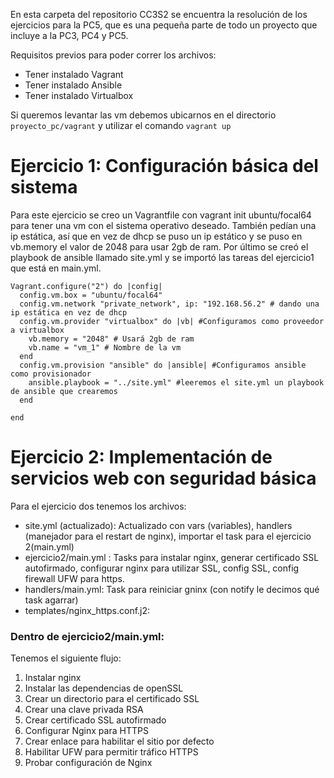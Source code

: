 En esta carpeta del repositorio CC3S2 se encuentra la resolución de los ejercicios para la PC5, que es una pequeña parte de todo un proyecto que incluye a la PC3, PC4 y PC5.

Requisitos previos para poder correr los archivos:
- Tener instalado Vagrant
- Tener instalado Ansible
- Tener instalado Virtualbox

Si queremos levantar las vm debemos ubicarnos en el directorio ```proyecto_pc/vagrant``` y utilizar el comando ```vagrant up```

# Ejercicio 1: Configuración básica del sistema
Para este ejercicio se creo un Vagrantfile con vagrant init ubuntu/focal64 para tener una vm con el sistema operativo deseado. También pedían una ip estática, así que en vez de dhcp se puso un ip estático y se puso en vb.memory el valor de 2048 para usar 2gb de ram. Por último se creó el playbook de ansible llamado site.yml y se importó las tareas del ejercicio1 que está en main.yml.

```
Vagrant.configure("2") do |config|
  config.vm.box = "ubuntu/focal64"
  config.vm.network "private_network", ip: "192.168.56.2" # dando una ip estática en vez de dhcp
  config.vm.provider "virtualbox" do |vb| #Configuramos como proveedor a virtualbox
    vb.memory = "2048" # Usará 2gb de ram
    vb.name = "vm_1" # Nombre de la vm
  end
  config.vm.provision "ansible" do |ansible| #Configuramos ansible como provisionador
    ansible.playbook = "../site.yml" #leeremos el site.yml un playbook de ansible que crearemos
  end

end
```
# Ejercicio 2: Implementación de servicios web con seguridad básica

Para el ejercicio dos tenemos los archivos: 
- site.yml (actualizado): Actualizado con vars (variables), handlers (manejador para el restart de nginx), importar el task para el ejercicio 2(main.yml)
- ejercicio2/main.yml : Tasks para instalar nginx, generar certificado SSL autofirmado, configurar nginx para utilizar SSL, config SSL, config firewall UFW para https.
- handlers/main.yml: Task para reiniciar gninx (con notify le decimos qué task agarrar)
- templates/nginx_https.conf.j2:

### Dentro de ejercicio2/main.yml:
Tenemos el siguiente flujo:
1. Instalar nginx
2. Instalar las dependencias de openSSL
3. Crear un directorio para el certificado SSL
4. Crear una clave privada RSA
5. Crear certificado SSL autofirmado
6. Configurar Nginx para HTTPS
7. Crear enlace para habilitar el sitio por defecto
8. Habilitar UFW para permitir tráfico HTTPS
9. Probar configuración de Nginx


